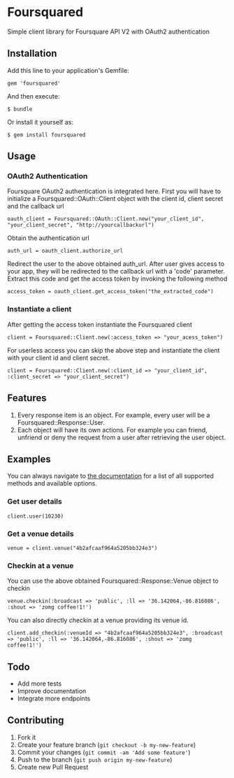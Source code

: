 # Foursquared

Simple client library for Foursquare API V2 with OAuth2 authentication
## Installation

Add this line to your application's Gemfile:

    gem 'foursquared'

And then execute:

    $ bundle

Or install it yourself as:

    $ gem install foursquared

## Usage

### OAuth2 Authentication

  Foursquare OAuth2 authentication is integrated here.
  First you will have to initialize a Foursquared::OAuth::Client object with the client id, client secret and the callback url

    oauth_client = Foursquared::OAuth::Client.new("your_client_id", "your_client_secret", "http://yourcallbackurl")

  Obtain the authentication url 

    auth_url = oauth_client.authorize_url

  Redirect the user to the above obtained auth_url. After user gives access to your app, they will be redirected to the callback url with a 'code' parameter. Extract this code and get the access token by invoking the following method

    access_token = oauth_client.get_access_token("the_extracted_code")

### Instantiate a client
  
  After getting the access token instantiate the Foursquared client

    client = Foursquared::Client.new(:access_token => "your_acess_token")

  For userless access you can skip the above step and instantiate the client with your client id and client secret. 

    client = Foursquared::Client.new(:client_id => "your_client_id", :client_secret => "your_client_secret")

## Features

1. Every response item is an object. For example, every user will be a Foursquared::Response::User.
2. Each object will have its own actions. For example you can friend, unfriend or deny the request from a user after retrieving the user object.

## Examples

You can always navigate to [the documentation](http://rubydoc.info/gems/foursquared/frames) for a list of all supported methods and available options.

### Get user details

    client.user(10230)

### Get a venue details

    venue = client.venue("4b2afcaaf964a5205bb324e3")

### Checkin at a venue
  
  You can use the above obtained Foursquared::Response::Venue object to checkin

    venue.checkin(:broadcast => 'public', :ll => '36.142064,-86.816086', :shout => 'zomg coffee!1!')

  You can also directly checkin at a venue providing its venue id.

    client.add_checkin(:venueId => "4b2afcaaf964a5205bb324e3", :broadcast => 'public', :ll => '36.142064,-86.816086', :shout => 'zomg coffee!1!')

## Todo
  
  * Add more tests
  * Improve documentation
  * Integrate more endpoints
## Contributing

1. Fork it
2. Create your feature branch (`git checkout -b my-new-feature`)
3. Commit your changes (`git commit -am 'Add some feature'`)
4. Push to the branch (`git push origin my-new-feature`)
5. Create new Pull Request

